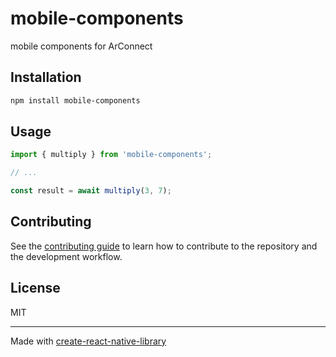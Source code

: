 # mobile-components

mobile components for ArConnect

## Installation

```sh
npm install mobile-components
```

## Usage


```js
import { multiply } from 'mobile-components';

// ...

const result = await multiply(3, 7);
```


## Contributing

See the [contributing guide](CONTRIBUTING.md) to learn how to contribute to the repository and the development workflow.

## License

MIT

---

Made with [create-react-native-library](https://github.com/callstack/react-native-builder-bob)
